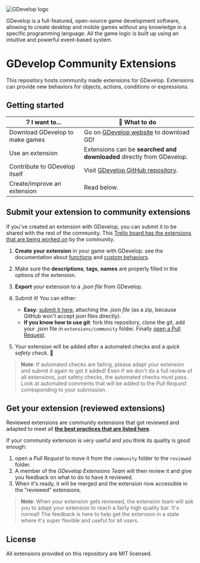 ![GDevelop logo](https://raw.githubusercontent.com/4ian/GDevelop/master/Core/docs/images/gdlogo.png 'GDevelop logo')

GDevelop is a full-featured, open-source game development software, allowing to create desktop and mobile games without any knowledge in a specific programming language. All the game logic is built up using an intuitive and powerful event-based system.

# GDevelop Community Extensions

This repository hosts community made extensions for GDevelop. Extensions can provide new behaviors for objects, actions, conditions or expressions.

## Getting started

| ❔ I want to...                 | 🚀 What to do                                                         |
| ------------------------------- | --------------------------------------------------------------------- |
| Download GDevelop to make games | Go on [GDevelop website](https://gdevelop-app.com) to download GD!    |
| Use an extension                | Extensions can be **searched and downloaded** directly from GDevelop. |
| Contribute to GDevelop itself   | Visit [GDevelop GitHub repository](https://github.com/4ian/GDevelop). |
| Create/improve an extension     | Read below.                                                           |

## Submit your extension to community extensions

If you've created an extension with GDevelop, you can submit it to be shared with the rest of the community. This [Trello board has the extensions that are being worked on](https://trello.com/b/AftjL2v1/gdevelop-extensions) by the community.

1. **Create your extension** in your game with GDevelop: see the documentation about [functions](http://wiki.compilgames.net/doku.php/gdevelop5/events/functions) and [custom behaviors](http://wiki.compilgames.net/doku.php/gdevelop5/behaviors/events-based-behaviors).
2. Make sure the **descriptions**, **tags**, **names** are properly filled in the options of the extension.
3. **Export** your extension to a _.json file_ from GDevelop.
4. Submit it! You can either:
   - **Easy**: [submit it here](https://github.com/4ian/GDevelop-extensions/issues/new/choose), attaching the _.json file_ (as a zip, because GitHub won't accept json files directly).
   - **If you know how to use git**: fork this repository, clone the git, add your .json file in `extensions/community` folder. Finally [open a Pull Request](https://github.com/4ian/GDevelop-extensions/compare).
   
5. Your extension will be added after a automated checks and a *quick safety check*. 🚀
  > **Note**: If automated checks are failing, please adapt your extension and submit it again to get it added! Even if we don't do a full review of all extensions, just safety checks, the automated checks must pass. Look at automated comments that will be added to the *Pull Request* corresponding to your submission.

## Get your extension (reviewed extensions)

Reviewed extensions are community extensions that got reviewed and adapted to meet all **[the best practices that are listed here](http://wiki.compilgames.net/doku.php/gdevelop5/extensions/best-practices)**.

If your community extension is very useful and you think its quality is good enough: 

1. open a *Pull Request* to move it from the `community` folder to the `reviewed` folder. 
2. A member of the *GDevelop Extensions Team* will then review it and give you feedback on what to do to have it reviewed.
3. When it's ready, it will be merged and the extension now accessible in the "reviewed" extensions.

> **Note**: When your extension gets reviewed, the extension team will ask you to adapt your extension to reach a fairly high quality bar. It's normal! The feedback is here to help get the extension in a state where it's super flexible and useful for all users.

## License

All extensions provided on this repository are MIT licensed.
